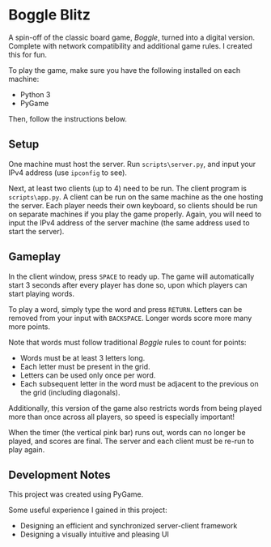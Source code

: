 # Boggle Blitz

A spin-off of the classic board game, *Boggle*, turned into a digital version. Complete with network compatibility and additional game rules. I created this for fun.

To play the game, make sure you have the following installed on each machine:
- Python 3
- PyGame

Then, follow the instructions below.

## Setup

One machine must host the server. Run `scripts\server.py`, and input your IPv4 address (use `ipconfig` to see).

Next, at least two clients (up to 4) need to be run. The client program is `scripts\app.py`. A client can be run on the same machine as the one hosting the server. Each player needs their own keyboard, so clients should be run on separate machines if you play the game properly. Again, you will need to input the IPv4 address of the server machine (the same address used to start the server).

## Gameplay

In the client window, press `SPACE` to ready up. The game will automatically start 3 seconds after every player has done so, upon which players can start playing words.

To play a word, simply type the word and press `RETURN`. Letters can be removed from your input with `BACKSPACE`. Longer words score more many more points.

Note that words must follow traditional *Boggle* rules to count for points:
- Words must be at least 3 letters long.
- Each letter must be present in the grid.
- Letters can be used only once per word.
- Each subsequent letter in the word must be adjacent to the previous on the grid (including diagonals).

Additionally, this version of the game also restricts words from being played more than once across all players, so speed is especially important!

When the timer (the vertical pink bar) runs out, words can no longer be played, and scores are final. The server and each client must be re-run to play again.

## Development Notes

This project was created using PyGame.

Some useful experience I gained in this project:
- Designing an efficient and synchronized server-client framework
- Designing a visually intuitive and pleasing UI
